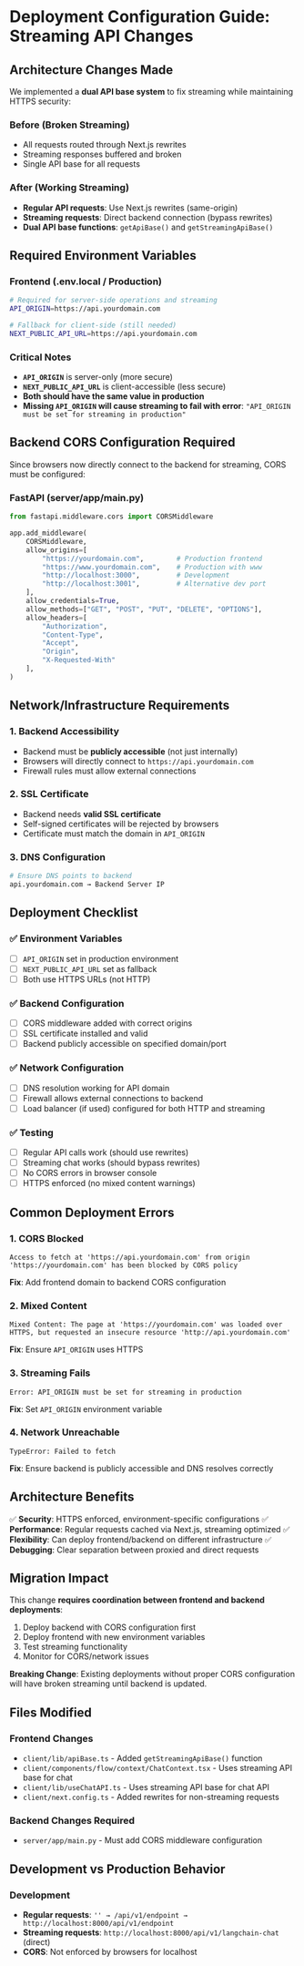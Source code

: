 # Deployment Configuration Guide: Streaming API Changes

## Architecture Changes Made

We implemented a **dual API base system** to fix streaming while maintaining HTTPS security:

### Before (Broken Streaming)
- All requests routed through Next.js rewrites
- Streaming responses buffered and broken
- Single API base for all requests

### After (Working Streaming)
- **Regular API requests**: Use Next.js rewrites (same-origin)
- **Streaming requests**: Direct backend connection (bypass rewrites)
- **Dual API base functions**: `getApiBase()` and `getStreamingApiBase()`

## Required Environment Variables

### Frontend (.env.local / Production)
```bash
# Required for server-side operations and streaming
API_ORIGIN=https://api.yourdomain.com

# Fallback for client-side (still needed)
NEXT_PUBLIC_API_URL=https://api.yourdomain.com
```

### Critical Notes
- **`API_ORIGIN`** is server-only (more secure)
- **`NEXT_PUBLIC_API_URL`** is client-accessible (less secure)
- **Both should have the same value in production**
- **Missing `API_ORIGIN` will cause streaming to fail with error**: `"API_ORIGIN must be set for streaming in production"`

## Backend CORS Configuration Required

Since browsers now directly connect to the backend for streaming, CORS must be configured:

### FastAPI (server/app/main.py)
```python
from fastapi.middleware.cors import CORSMiddleware

app.add_middleware(
    CORSMiddleware,
    allow_origins=[
        "https://yourdomain.com",        # Production frontend
        "https://www.yourdomain.com",    # Production with www
        "http://localhost:3000",         # Development
        "http://localhost:3001",         # Alternative dev port
    ],
    allow_credentials=True,
    allow_methods=["GET", "POST", "PUT", "DELETE", "OPTIONS"],
    allow_headers=[
        "Authorization", 
        "Content-Type",
        "Accept",
        "Origin",
        "X-Requested-With"
    ],
)
```

## Network/Infrastructure Requirements

### 1. Backend Accessibility
- Backend must be **publicly accessible** (not just internally)
- Browsers will directly connect to `https://api.yourdomain.com`
- Firewall rules must allow external connections

### 2. SSL Certificate
- Backend needs **valid SSL certificate**
- Self-signed certificates will be rejected by browsers
- Certificate must match the domain in `API_ORIGIN`

### 3. DNS Configuration
```bash
# Ensure DNS points to backend
api.yourdomain.com → Backend Server IP
```

## Deployment Checklist

### ✅ Environment Variables
- [ ] `API_ORIGIN` set in production environment
- [ ] `NEXT_PUBLIC_API_URL` set as fallback
- [ ] Both use HTTPS URLs (not HTTP)

### ✅ Backend Configuration
- [ ] CORS middleware added with correct origins
- [ ] SSL certificate installed and valid
- [ ] Backend publicly accessible on specified domain/port

### ✅ Network Configuration
- [ ] DNS resolution working for API domain
- [ ] Firewall allows external connections to backend
- [ ] Load balancer (if used) configured for both HTTP and streaming

### ✅ Testing
- [ ] Regular API calls work (should use rewrites)
- [ ] Streaming chat works (should bypass rewrites)
- [ ] No CORS errors in browser console
- [ ] HTTPS enforced (no mixed content warnings)

## Common Deployment Errors

### 1. CORS Blocked
```
Access to fetch at 'https://api.yourdomain.com' from origin 'https://yourdomain.com' has been blocked by CORS policy
```
**Fix**: Add frontend domain to backend CORS configuration

### 2. Mixed Content
```
Mixed Content: The page at 'https://yourdomain.com' was loaded over HTTPS, but requested an insecure resource 'http://api.yourdomain.com'
```
**Fix**: Ensure `API_ORIGIN` uses HTTPS

### 3. Streaming Fails
```
Error: API_ORIGIN must be set for streaming in production
```
**Fix**: Set `API_ORIGIN` environment variable

### 4. Network Unreachable
```
TypeError: Failed to fetch
```
**Fix**: Ensure backend is publicly accessible and DNS resolves correctly

## Architecture Benefits

✅ **Security**: HTTPS enforced, environment-specific configurations
✅ **Performance**: Regular requests cached via Next.js, streaming optimized
✅ **Flexibility**: Can deploy frontend/backend on different infrastructure
✅ **Debugging**: Clear separation between proxied and direct requests

## Migration Impact

This change **requires coordination between frontend and backend deployments**:
1. Deploy backend with CORS configuration first
2. Deploy frontend with new environment variables
3. Test streaming functionality
4. Monitor for CORS/network issues

**Breaking Change**: Existing deployments without proper CORS configuration will have broken streaming until backend is updated.

## Files Modified

### Frontend Changes
- `client/lib/apiBase.ts` - Added `getStreamingApiBase()` function
- `client/components/flow/context/ChatContext.tsx` - Uses streaming API base for chat
- `client/lib/useChatAPI.ts` - Uses streaming API base for chat API
- `client/next.config.ts` - Added rewrites for non-streaming requests

### Backend Changes Required
- `server/app/main.py` - Must add CORS middleware configuration

## Development vs Production Behavior

### Development
- **Regular requests**: `'' → /api/v1/endpoint → http://localhost:8000/api/v1/endpoint`
- **Streaming requests**: `http://localhost:8000/api/v1/langchain-chat` (direct)
- **CORS**: Not enforced by browsers for localhost


